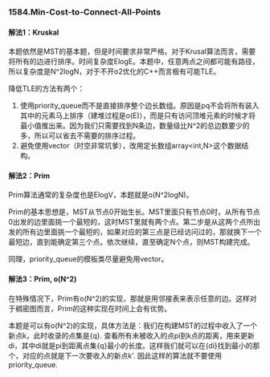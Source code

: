 ### 1584.Min-Cost-to-Connect-All-Points

#### 解法1：Kruskal
本题依然是MST的基本题，但是时间要求非常严格。对于Krusal算法而言，需要将所有的边进行排序。时间复杂度ElogE。本题中，任意两点之间都可能有路径，所以复杂度是N^2logN，对于不开o2优化的C++而言极有可能TLE。

降低TLE的方法有两个：
1. 使用priority_queue而不是直接排序整个边长数组。原因是pq不会将所有装入其中的元素马上排序（建堆过程是o(E)），而是只有访问顶堆元素的时候才将最小值推出来。因为我们只需要找到N条边，数量级比N^2的总边数要少的多，所以可以省去不需要的排序过程。
2. 避免使用vector（时空非常坑爹），改用定长数组array<int,N>这个数据结构。

#### 解法2：Prim
Prim算法通常的复杂度也是ElogV，本题就是o(N^2logN)。

Prim的基本思想是，MST从节点0开始生长。MST里面只有节点0时，从所有节点0出发的边里面挑一个最短的，这时MST里就有两个点。第二步是从这两个点所出发的所有边里面挑一个最短的，如果对应的第三点是已经访问过的，那就换下一个最短边，直到能确定第三个点。依次继续，直至确定N个点，则MST构建完成。

同理，priority_queue的模板类尽量避免用vector。

#### 解法3：Prim, o(N^2)
在特殊情况下，Prim有o(N^2)的实现，那就是用邻接表来表示任意的边。这样对于稠密图而言，Prim的这种实现在时间上会有优势。

本题是可以有o(N^2)的实现，具体方法是：我们在构建MST的过程中收入了一个新点k，此时收录的点集是{q}. 查看所有未被收入的点pi到k点的距离，用来更新di，其中di就是pi到距离点集{q}最小的长度。这样我们就可以在{di}找到最小的那个，对应的点就是下一次要收入的新点k'. 因此这样的算法就不要使用priority_queue.


